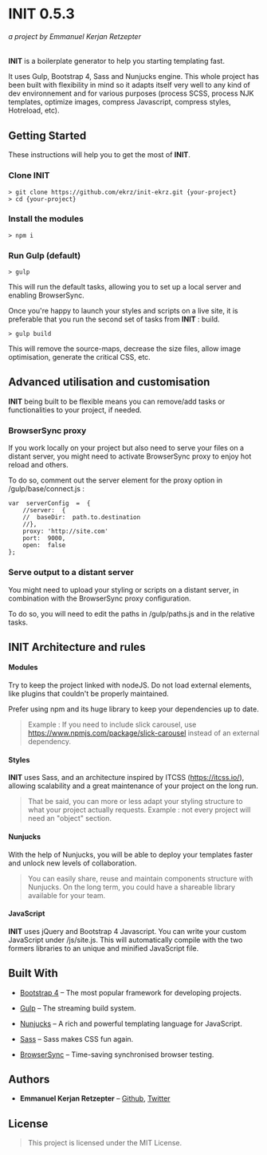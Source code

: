 # INIT 0.5.3

###### a project by Emmanuel Kerjan Retzepter

**INIT** is a boilerplate generator to help you starting templating fast.

It uses Gulp, Bootstrap 4, Sass and Nunjucks engine. This whole project has been built with flexibility in mind so it adapts itself very well to any kind of dev environnement and for various purposes (process SCSS, process NJK templates, optimize images, compress Javascript, compress styles, Hotreload, etc).

## Getting Started

These instructions will help you to get the most of **INIT**.

### Clone INIT

```
> git clone https://github.com/ekrz/init-ekrz.git {your-project}
> cd {your-project}
```

### Install the modules

```
> npm i
```

### Run Gulp (default)

```
> gulp
```

This will run the default tasks, allowing you to set up a local server and enabling BrowserSync.

Once you're happy to launch your styles and scripts on a live site, it is preferable that you run the second set of tasks from **INIT** : build.

```
> gulp build
```

This will remove the source-maps, decrease the size files, allow image optimisation, generate the critical CSS, etc.

## Advanced utilisation and customisation

**INIT** being built to be flexible means you can remove/add tasks or functionalities to your project, if needed.

### BrowserSync proxy

If you work locally on your project but also need to serve your files on a distant server, you might need to activate BrowserSync proxy to enjoy hot reload and others.

To do so, comment out the server element for the proxy option in /gulp/base/connect.js :

```
var  serverConfig  =  {
	//server:  {
	//	baseDir:  path.to.destination
	//},
	proxy: 'http://site.com'
	port:  9000,
	open:  false
};
```

### Serve output to a distant server

You might need to upload your styling or scripts on a distant server, in combination with the BrowserSync proxy configuration.

To do so, you will need to edit the paths in /gulp/paths.js and in the relative tasks.

## **INIT** Architecture and rules

#### Modules

Try to keep the project linked with nodeJS. Do not load external elements, like plugins that couldn't be properly maintained.

Prefer using npm and its huge library to keep your dependencies up to date.

> Example : If you need to include slick carousel, use https://www.npmjs.com/package/slick-carousel instead of an external dependency.

#### Styles

**INIT** uses Sass, and an architecture inspired by ITCSS (https://itcss.io/), allowing scalability and a great maintenance of your project on the long run.

> That be said, you can more or less adapt your styling structure to what your project actually requests.
> Example : not every project will need an "object" section.

#### Nunjucks

With the help of Nunjucks, you will be able to deploy your templates faster and unlock new levels of collaboration.

> You can easily share, reuse and maintain components structure with Nunjucks. On the long term, you could have a shareable library available for your team.

#### JavaScript

**INIT** uses jQuery and Bootstrap 4 Javascript.
You can write your custom JavaScript under /js/site.js. This will automatically compile with the two formers libraries to an unique and minified JavaScript file.

## Built With

- [Bootstrap 4](https://github.com/twbs/bootstrap) – The most popular framework for developing projects.

- [Gulp](https://github.com/gulpjs/gulp) – The streaming build system.

- [Nunjucks](https://mozilla.github.io/nunjucks/) – A rich and powerful templating language for JavaScript.

- [Sass](https://github.com/sass/sass) – Sass makes CSS fun again.

- [BrowserSync](https://browsersync.io/) – Time-saving synchronised browser testing.

## Authors

- **Emmanuel Kerjan Retzepter** – [Github](https://github.com/ekrz), [Twitter](https://twitter.com/ekrzzz)

## License

> This project is licensed under the MIT License.
